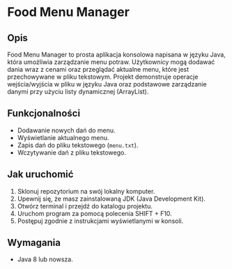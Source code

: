 # Food Menu Manager

## Opis
Food Menu Manager to prosta aplikacja konsolowa napisana w języku Java, która umożliwia zarządzanie menu potraw. Użytkownicy mogą dodawać dania wraz z cenami oraz przeglądać aktualne menu, które jest przechowywane w pliku tekstowym. Projekt demonstruje operacje wejścia/wyjścia w pliku w języku Java oraz podstawowe zarządzanie danymi przy użyciu listy dynamicznej (ArrayList).

## Funkcjonalności
- Dodawanie nowych dań do menu.
- Wyświetlanie aktualnego menu.
- Zapis dań do pliku tekstowego (`menu.txt`).
- Wczytywanie dań z pliku tekstowego.

## Jak uruchomić
1. Sklonuj repozytorium na swój lokalny komputer.
2. Upewnij się, że masz zainstalowaną JDK (Java Development Kit).
3. Otwórz terminal i przejdź do katalogu projektu.
4. Uruchom program za pomocą polecenia SHIFT + F10.
5. Postępuj zgodnie z instrukcjami wyświetlanymi w konsoli.

## Wymagania
- Java 8 lub nowsza.
